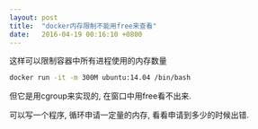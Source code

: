 ```yaml
---
layout: post
title:  "docker内存限制不能用free来查看"
date:   2016-04-19 00:16:10 +0800
---
```


这样可以限制容器中所有进程使用的内存数量

```sh
docker run -it -m 300M ubuntu:14.04 /bin/bash
```

但它是用cgroup来实现的, 在窗口中用free看不出来.

可以写一个程序, 循环申请一定量的内存, 看看申请到多少的时候出错.
